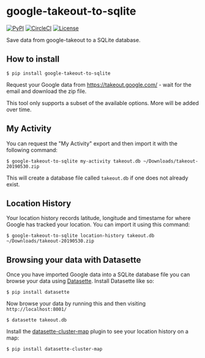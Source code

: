 # google-takeout-to-sqlite

[![PyPI](https://img.shields.io/pypi/v/google-takeout-to-sqlite.svg)](https://pypi.org/project/google-takeout-to-sqlite/)
[![CircleCI](https://circleci.com/gh/dogsheep/google-takeout-to-sqlite.svg?style=svg)](https://circleci.com/gh/dogsheep/google-takeout-to-sqlite)
[![License](https://img.shields.io/badge/license-Apache%202.0-blue.svg)](https://github.com/dogsheep/google-takeout-to-sqlite/blob/master/LICENSE)

Save data from google-takeout to a SQLite database.

## How to install

    $ pip install google-takeout-to-sqlite

Request your Google data from https://takeout.google.com/ - wait for the email and download the zip file.

This tool only supports a subset of the available options. More will be added over time.

## My Activity

You can request the "My Activity" export and then import it with the following command:

    $ google-takeout-to-sqlite my-activity takeout.db ~/Downloads/takeout-20190530.zip

This will create a database file called `takeout.db` if one does not already exist.

## Location History

Your location history records latitude, longitude and timestame for where Google has tracked your location. You can import it using this command:

    $ google-takeout-to-sqlite location-history takeout.db ~/Downloads/takeout-20190530.zip

## Browsing your data with Datasette

Once you have imported Google data into a SQLite database file you can browse your data using [Datasette](https://github.com/simonw/datasette). Install Datasette like so:

    $ pip install datasette

Now browse your data by running this and then visiting `http://localhost:8001/`

    $ datasette takeout.db

Install the [datasette-cluster-map](https://github.com/simonw/datasette-cluster-map) plugin to see your location history on a map:

    $ pip install datasette-cluster-map
